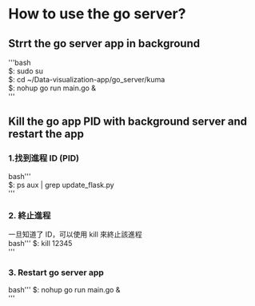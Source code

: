 
# How to use the go server?   

## Strrt the go server app in background  
'''bash   
$: sudo su  
$: cd ~/Data-visualization-app/go_server/kuma  
$: nohup go run main.go &  
'''   

## Kill the go app PID with background server and restart the app  
### 1.找到進程 ID (PID)  
bash'''    
$: ps aux | grep update_flask.py  
'''   

###  2. 終止進程  
一旦知道了 ID，可以使用 kill 來終止該進程  
bash'''
$: kill 12345  
''' 

### 3. Restart go server app  
bash'''
$: nohup go run main.go &  
'''   
